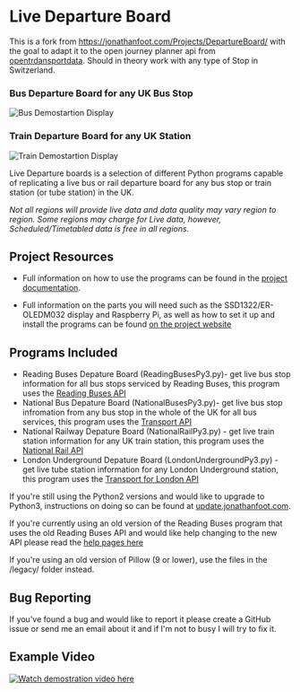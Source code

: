 # Live Departure Board 

This is a fork from https://jonathanfoot.com/Projects/DepartureBoard/ with the goal to adapt it to the open journey planner api from [opentrdansportdata](https://opentrdansportdata.swiss/de/).
Should in theory work with any type of Stop in Switzerland.

### Bus Departure Board for any UK Bus Stop
![Bus Demostartion Display](https://jonathanfoot.com/assets/DemoDisplay.gif)

### Train Departure Board for any UK Station
![Train Demostartion Display](https://jonathanfoot.com/assets/TrainDemoDisplay.gif)


Live Departure boards is a selection of different Python programs capable of replicating a live bus or rail departure board for any bus stop or train station (or tube station) in the UK. 

*Not all regions will provide live data and data quality may vary region to region. Some regions may charge for Live data, however, Scheduled/Timetabled data is free in all regions.*

## Project Resources

* Full information on how to use the programs can be found in the 
[project documentation](https://jonathanfoot.com/Projects/DepartureBoard/). 

* Full information on the parts you will need such as the SSD1322/ER-OLEDM032 display and Raspberry Pi, as well as how to set it up and install the programs can be found 
[on the project website](https://departureboard.jonathanfoot.com/)

## Programs Included

* Reading Buses Depature Board (ReadingBusesPy3.py)- get live bus stop information for all bus stops serviced by Reading Buses, this program uses the [Reading Buses API](https://reading-opendata.r2p.com/api-service)
* National Bus Depature Board (NationalBusesPy3.py)- get live bus stop infromation from any bus stop in the whole of the UK for all bus services, this program uses the [Transport API](http://transportapi.com)
* National Railway Depature Board (NationalRailPy3.py) - get live train station information for any UK train station, this program uses the [National Rail API](http://realtime.nationalrail.co.uk/OpenLDBWSRegistration/)
* London Underground Depature Board (LondonUndergroundPy3.py) - get live tube station information for any London Underground station, this program uses the [Transport for London API](https://api-portal.tfl.gov.uk/signup)

If you're still using the Python2 versions and would like to upgrade to Python3, instructions on doing so can be found at [update.jonathanfoot.com](https://update.jonathanfoot.com/).

If you're currently using an old version of the Reading Buses program that uses the old Reading Buses API and would like help changing to the new API please read the [help pages here](https://update2.jonathanfoot.com/)

If you're using an old version of Pillow (9 or lower), use the files in the /legacy/ folder instead.

## Bug Reporting
If you've found a bug and would like to report it please create a GitHub issue or send me an email about it and if I'm not to busy I will try to fix it.


## Example Video
[![Watch demostration video here](https://img.youtube.com/vi/9egAmw3UAvU/0.jpg)](https://www.youtube.com/watch?v=9egAmw3UAvU)